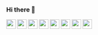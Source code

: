 ### Hi there 👋

<div class="inline-block">
  <img src="https://seeklogo.com/images/C/c-sharp-c-logo-02F17714BA-seeklogo.com.png" height="25">
  <img src="https://upload.wikimedia.org/wikipedia/commons/thumb/a/a3/.NET_Logo.svg/456px-.NET_Logo.svg.png" height="25">
  <img src="https://upload.wikimedia.org/wikipedia/commons/thumb/c/c3/Python-logo-notext.svg/1024px-Python-logo-notext.svg.png" height="25">
  <img src="https://upload.wikimedia.org/wikipedia/commons/5/50/Angular-logo.png" height="25">
  <img src="https://upload.wikimedia.org/wikipedia/commons/thumb/4/4c/Typescript_logo_2020.svg/1024px-Typescript_logo_2020.svg.png" height="25">
  <img src="https://upload.wikimedia.org/wikipedia/commons/3/38/HTML5_Badge.svg" height="25">
  <img src="https://upload.wikimedia.org/wikipedia/commons/thumb/6/62/CSS3_logo.svg/1024px-CSS3_logo.svg.png" height="25">
  <img src="https://logos-download.com/wp-content/uploads/2018/09/Kubernetes_Logo-700x356.png" height="25">
</div>

<!--
**andrestoll/andrestoll** is a ✨ _special_ ✨ repository because its `README.md` (this file) appears on your GitHub profile.

Here are some ideas to get you started:

- 🔭 I’m currently working on ...
- 🌱 I’m currently learning ...
- 👯 I’m looking to collaborate on ...
- 🤔 I’m looking for help with ...
- 💬 Ask me about ...
- 📫 How to reach me: ...
- 😄 Pronouns: ...
- ⚡ Fun fact: ...
-->
